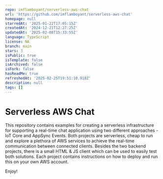 ```yaml
---
repo: imflamboyant/serverless-aws-chat
url: 'https://github.com/imflamboyant/serverless-aws-chat'
homepage: null
starredAt: '2025-01-22T17:05:15Z'
createdAt: '2024-12-21T12:27:25Z'
updatedAt: '2025-02-08T15:33:55Z'
language: TypeScript
license: NA
branch: main
stars: 3
isPublic: true
isTemplate: false
isArchived: false
isFork: false
hasReadMe: true
refreshedAt: '2025-02-25T19:51:10.918Z'
description: null
tags: []
---
```


# Serverless AWS Chat

This repository contains examples for creating a serverless infrastructure for supporting a real-time chat application
using two different approaches - IoT Core and AppSync Events. Both projects are serverless, cheap to run and explore a 
plethora of AWS services to achieve the real-time communication between connected clients. Besides the two backend projects,
there is a small HTML & JS client which can be used to easily test both solutions. Each project contains instructions on
how to deploy and run this on your own AWS account.

Enjoy!
